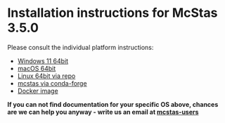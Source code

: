 # Installation instructions for McStas 3.5.0

Please consult the individual platform instructions:

* [Windows 11 64bit](Windows/README.md)
* [macOS 64bit](macOS/README.md)
* [Linux 64bit via repo](Linux/README.md)
* [mcstas via conda-forge](conda/README.md)
* [Docker image](Docker/README.md)

**If you can not find documentation for your specific OS above, chances are we can help you anyway - write us an email at [mcstas-users](mailto:"mcstas-users@mcstas.org")**
